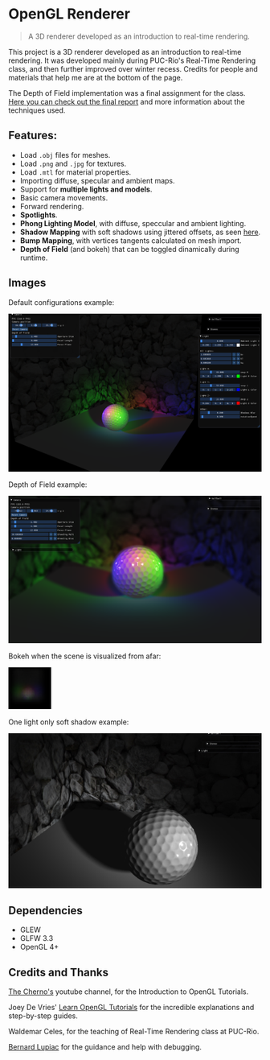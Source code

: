 # OpenGL Renderer
> A 3D renderer developed as an introduction to real-time rendering.

 This project is a 3D renderer developed as an introduction to real-time rendering.
 It was developed mainly during PUC-Rio's Real-Time Rendering class, and then further improved over winter recess.
 Credits for people and materials that help me are at the bottom of the page.
 
 The Depth of Field implementation was a final assignment for the class. [Here you can check out the final report](https://github.com/dbeyda/OpenGLRenderer/blob/master/David%20Beyda%20-%20Depth%20Of%20Field%20Report.pdf) and more information about the techniques used. 
 
 ## Features:
 * Load `.obj` files for meshes.
 * Load `.png` and `.jpg` for textures.
 * Load `.mtl` for material properties.
 * Importing diffuse, specular and ambient maps.
 * Support for **multiple lights and models**.
 * Basic camera movements.
 * Forward rendering.
 * **Spotlights**.
 * **Phong Lighting Model**, with diffuse, speccular and ambient lighting.
 * **Shadow Mapping** with soft shadows using jittered offsets, as seen [here](https://developer.nvidia.com/gpugems/gpugems2/part-ii-shading-lighting-and-shadows/chapter-17-efficient-soft-edged-shadows-using).
 * **Bump Mapping**, with vertices tangents calculated on mesh import.
 * **Depth of Field** (and bokeh) that can be toggled dinamically during runtime.

## Images
Default configurations example:

![](https://github.com/dbeyda/OpenGLRenderer/blob/master/images/NoDoF.png)

Depth of Field example:

![](https://github.com/dbeyda/OpenGLRenderer/blob/master/images/DoF.png)

Bokeh when the scene is visualized from afar:

![](https://github.com/dbeyda/OpenGLRenderer/blob/master/images/bokeh.png)

One light only soft shadow example:

![](https://github.com/dbeyda/OpenGLRenderer/blob/master/images/Shadow.jpg)

## Dependencies
* GLEW
* GLFW 3.3
* OpenGL 4+

## Credits and Thanks
[The Cherno's](https://www.youtube.com/channel/UCQ-W1KE9EYfdxhL6S4twUNw) youtube channel, for the Introduction to OpenGL Tutorials.

Joey De Vries' [Learn OpenGL Tutorials](https://learnopengl.com/) for the incredible explanations and step-by-step guides.

Waldemar Celes, for the teaching of Real-Time Rendering class at PUC-Rio.

[Bernard Lupiac](https://github.com/blupiac) for the guidance and help with debugging.


